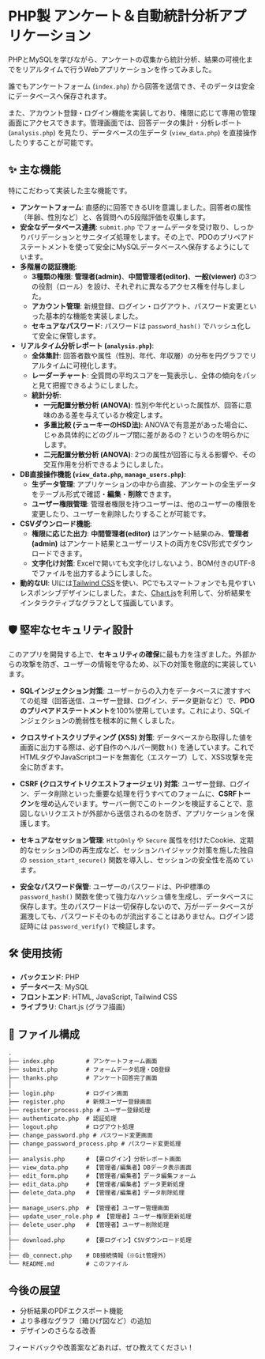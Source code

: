 # PHP製 アンケート＆自動統計分析アプリケーション

PHPとMySQLを学びながら、アンケートの収集から統計分析、結果の可視化までをリアルタイムで行うWebアプリケーションを作ってみました。

誰でもアンケートフォーム (`index.php`) から回答を送信でき、そのデータは安全にデータベースへ保存されます。

また、アカウント登録・ログイン機能を実装しており、権限に応じて専用の管理画面にアクセスできます。管理画面では、回答データの集計・分析レポート (`analysis.php`) を見たり、データベースの生データ (`view_data.php`) を直接操作したりすることが可能です。

## ✨ 主な機能

特にこだわって実装した主な機能です。

  * **アンケートフォーム**: 直感的に回答できるUIを意識しました。回答者の属性（年齢、性別など）と、各質問への5段階評価を収集します。
  * **安全なデータベース連携**: `submit.php` でフォームデータを受け取り、しっかりバリデーションとサニタイズ処理をします。その上で、PDOのプリペアドステートメントを使って安全にMySQLデータベースへ保存するようにしています。
  * **多階層の認証機能**:
      * **3種類の権限**: **管理者(admin)**、**中間管理者(editor)**、**一般(viewer)** の3つの役割（ロール）を設け、それぞれに異なるアクセス権を付与しました。
      * **アカウント管理**: 新規登録、ログイン・ログアウト、パスワード変更といった基本的な機能を実装しました。
      * **セキュアなパスワード**: パスワードは `password_hash()` でハッシュ化して安全に保管します。
  * **リアルタイム分析レポート (`analysis.php`)**:
      * **全体集計**: 回答者数や属性（性別、年代、年収層）の分布を円グラフでリアルタイムに可視化します。
      * **レーダーチャート**: 全質問の平均スコアを一覧表示し、全体の傾向をパッと見て把握できるようにしました。
      * **統計分析**:
          * **一元配置分散分析 (ANOVA)**: 性別や年代といった属性が、回答に意味のある差を与えているか検定します。
          * **多重比較 (テューキーのHSD法)**: ANOVAで有意差があった場合に、じゃあ具体的にどのグループ間に差があるの？というのを明らかにします。
          * **二元配置分散分析 (ANOVA)**: 2つの属性が回答に与える影響や、その交互作用を分析できるようにしました。
  * **DB直接操作機能 (`view_data.php`, `manage_users.php`)**:
      * **生データ管理**: アプリケーションの中から直接、アンケートの全生データをテーブル形式で確認・**編集**・**削除**できます。
      * **ユーザー権限管理**: 管理者権限を持つユーザーは、他のユーザーの権限を変更したり、ユーザーを削除したりすることが可能です。
  * **CSVダウンロード機能**:
      * **権限に応じた出力**: **中間管理者(editor)** はアンケート結果のみ、**管理者(admin)** はアンケート結果とユーザーリストの両方をCSV形式でダウンロードできます。
      * **文字化け対策**: Excelで開いても文字化けしないよう、BOM付きのUTF-8でファイルを出力するようにしました。
  * **動的なUI**: UIには[Tailwind CSS](https://tailwindcss.com/)を使い、PCでもスマートフォンでも見やすいレスポンシブデザインにしました。また、[Chart.js](https://www.chartjs.org/)を利用して、分析結果をインタラクティブなグラフとして描画しています。

## 🛡️ 堅牢なセキュリティ設計

このアプリを開発する上で、**セキュリティの確保**に最も力を注ぎました。外部からの攻撃を防ぎ、ユーザーの情報を守るため、以下の対策を徹底的に実装しています。

  * **SQLインジェクション対策**: ユーザーからの入力をデータベースに渡すすべての処理（回答送信、ユーザー登録、ログイン、データ更新など）で、**PDOのプリペアドステートメント**を100%使用しています。これにより、SQLインジェクションの脆弱性を根本的に無くしました。

  * **クロスサイトスクリプティング (XSS) 対策**: データベースから取得した値を画面に出力する際は、必ず自作のヘルパー関数 `h()` を通しています。これでHTMLタグやJavaScriptコードを無害化（エスケープ）して、XSS攻撃を完全に防ぎます。

  * **CSRF (クロスサイトリクエストフォージェリ) 対策**: ユーザー登録、ログイン、データ削除といった重要な処理を行うすべてのフォームに、**CSRFトークン**を埋め込んでいます。サーバー側でこのトークンを検証することで、意図しないリクエストが外部から送信されるのを防ぎ、アプリケーションを保護します。

  * **セキュアなセッション管理**: `HttpOnly` や `Secure` 属性を付けたCookie、定期的なセッションIDの再生成など、セッションハイジャック対策を施した独自の `session_start_secure()` 関数を導入し、セッションの安全性を高めています。

  * **安全なパスワード保管**: ユーザーのパスワードは、PHP標準の `password_hash()` 関数を使って強力なハッシュ値を生成し、データベースに保存します。生のパスワードは一切保存しないので、万が一データベースが漏洩しても、パスワードそのものが流出することはありません。ログイン認証時には `password_verify()` で検証します。

## 🛠️ 使用技術

  * **バックエンド**: PHP
  * **データベース**: MySQL
  * **フロントエンド**: HTML, JavaScript, Tailwind CSS
  * **ライブラリ**: Chart.js (グラフ描画)

## 📂 ファイル構成

```
.
├── index.php         # アンケートフォーム画面
├── submit.php        # フォームデータ処理・DB登録
├── thanks.php        # アンケート回答完了画面
│
├── login.php         # ログイン画面
├── register.php      # 新規ユーザー登録画面
├── register_process.php # ユーザー登録処理
├── authenticate.php  # 認証処理
├── logout.php        # ログアウト処理
├── change_password.php # パスワード変更画面
├── change_password_process.php # パスワード変更処理
│
├── analysis.php      # 【要ログイン】分析レポート画面
├── view_data.php     # 【管理者/編集者】DBデータ表示画面
├── edit_form.php     # 【管理者/編集者】データ編集フォーム
├── edit_data.php     # 【管理者/編集者】データ更新処理
├── delete_data.php   # 【管理者/編集者】データ削除処理
│
├── manage_users.php  # 【管理者】ユーザー管理画面
├── update_user_role.php # 【管理者】ユーザー権限更新処理
├── delete_user.php   # 【管理者】ユーザー削除処理
│
├── download.php      # 【要ログイン】CSVダウンロード処理
│
├── db_connect.php    # DB接続情報（※Git管理外）
└── README.md         # このファイル
```

## 今後の展望

  * 分析結果のPDFエクスポート機能
  * より多様なグラフ（箱ひげ図など）の追加
  * デザインのさらなる改善

フィードバックや改善案などあれば、ぜひ教えてください！